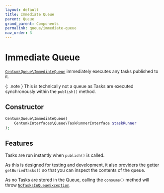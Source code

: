 ```yaml
---
layout: default
title: Immediate Queue
parent: Queue
grand_parent: Components
permalink: queue/immediate-queue
nav_order: 3
---
```




# Immediate Queue

[`Centum\Queue\ImmediateQueue`](https://github.com/SidRoberts/centum/tree/development/src/Queue/ImmediateQueue.php) immediately executes any tasks published to it.

{: .note }
This is technically not a queue as Tasks are executed synchronously within the `publish()` method.



## Constructor

```php
Centum\Queue\ImmediateQueue(
    Centum\Interfaces\Queue\TaskRunnerInterface $taskRunner
);
```



## Features

Tasks are run instantly when `publish()` is called.

As this is designed for testing and development, it also providers the getter `getBuriedTasks()` so that you can inspect the contents of the queue.

As no Tasks are stored in the Queue, calling the `consume()` method will throw [`NoTasksInQueueException`](https://github.com/SidRoberts/centum/blob/development/src/Queue/Exception/NoTasksInQueueException.php).
